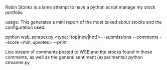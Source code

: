 Robin Stonks is a lame attempt to have a python script manage my stock portfolio

usage:
This generates a mini report of the most talked about stocks and the configuration used.

python wsb_scraper.py <type: [top|new|hot]> --submissions <limit> --comments <page limit> --score <min_upvotes> --print <top N stocks>

Live stream of comments posted to WSB and the stocks found in those comments, as well as the general sentiment (experimental)
python streamer.py
